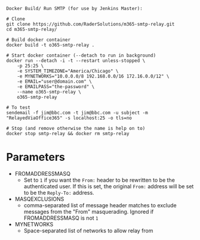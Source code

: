```
Docker Build/ Run SMTP (for use by Jenkins Master):

# Clone
git clone https://github.com/RaderSolutions/m365-smtp-relay.git
cd m365-smtp-relay/

# Build docker container
docker build -t o365-smtp-relay .

# Start docker container (--detach to run in background) 
docker run --detach -i -t --restart unless-stopped \
	-p 25:25 \
	-e SYSTEM_TIMEZONE="America/Chicago" \
	-e MYNETWORKS="10.0.0.0/8 192.168.0.0/16 172.16.0.0/12" \
	-e EMAIL="user@domain.com" \
	-e EMAILPASS="the-password" \
	--name o365-smtp-relay \
	o365-smtp-relay

# To test
sendemail -f jim@bbc.com -t jim@bbc.com -u subject -m "RelayedViaOffice365" -s localhost:25 -o tls=no

# Stop (and remove otherwise the name is help on to)
docker stop smtp-relay && docker rm smtp-relay
```


# Parameters

 - FROMADDRESSMASQ
   - Set to `1` if you want the `From:` header to be rewritten to be the authenticated user. If this is set, the original `From:` address will be set to be the `Reply-To:` address.
 - MASQEXCLUSIONS
   - comma-separated list of message header matches to exclude messages from the "From" masquerading. Ignored if FROMADDRESSMASQ is not `1`
 - MYNETWORKS
   - Space-separated list of networks to allow relay from
